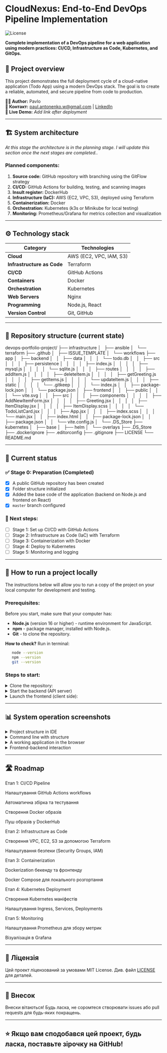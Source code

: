 # CloudNexus: End-to-End DevOps Pipeline Implementation

![License](https://img.shields.io/badge/License-MIT-green.svg?style=flat-square)

**Complete implementation of a DevOps pipeline for a web application using modern practices: CI/CD, Infrastructure as Code, Kubernetes, and GitOps.**

## 📖 Project overview

This project demonstrates the full deployment cycle of a cloud-native application (Todo App) using a modern DevOps stack. The goal is to create a reliable, automated, and secure pipeline from code to production.

**👨‍💻 Author:** Pavlo \
**📧 Контакт:** [paul.antonenko.w@gmail.com](paul.antonenko.w@gmail.com) | [LinkedIn](https://www.linkedin.com/in/pavlo-antonenko/) \
**🚀 Live Demo:** _Add link after deployment_

---

## 🏗 System architecture

_At this stage the architecture is in the planning stage. I will update this section once the next stages are completed.._

### Planned components:
1. **Source code:** GitHub repository with branching using the GitFlow strategy
2. **CI/CD:** GitHub Actions for building, testing, and scanning images
3. **Insult register:** DockerHub
4. **Infrastructure (IaC):** AWS (EC2, VPC, S3), deployed using Terraform
5. **Containerization:** Docker
6. **Orchestration:** Kubernetes (k3s or Minikube for local testing)
7. **Monitoring:** Prometheus/Grafana for metrics collection and visualization

---

## ⚙️ Technology stack

| Category | Technologies |
|-----------|------------|
| **Cloud** | AWS (EC2, VPC, IAM, S3) |
| **Infrastructure as Code** | Terraform |
| **CI/CD** | GitHub Actions |
| **Containers** | Docker |
| **Orchestration** | Kubernetes |
| **Web Servers** | Nginx |
| **Programming** | Node.js, React |
| **Version Control** | Git, GitHub |

---

## 📂 Repository structure (current state)

devops-portfolio-project/
├──  infrastructure
│   ├── ansible
│   └── terraform
├── .github
│   ├── ISSUE_TEMPLATE
│   └── workflows
├── app
│   ├── backend
│   │   ├── data
│   │   │   └── todo.db
│   │   ├── src
│   │   │   ├── persistence
│   │   │   │   ├── index.js
│   │   │   │   ├── mysql.js
│   │   │   │   └── sqlite.js
│   │   │   ├── routes
│   │   │   │   ├── addItem.js
│   │   │   │   ├── deleteItem.js
│   │   │   │   ├── getGreeting.js
│   │   │   │   ├── getItems.js
│   │   │   │   └── updateItem.js
│   │   │   ├── static
│   │   │   │   └── .gitkeep
│   │   │   └── index.js
│   │   ├── package-lock.json
│   │   └── package.json
│   ├── frontend
│   │   ├── public
│   │   │   └── vite.svg
│   │   ├── src
│   │   │   ├── components
│   │   │   │   ├── AddNewItemForm.jsx
│   │   │   │   ├── Greeting.jsx
│   │   │   │   ├── ItemDisplay.jsx
│   │   │   │   ├── ItemDisplay.scss
│   │   │   │   └── TodoListCard.jsx
│   │   │   ├── App.jsx
│   │   │   ├── index.scss
│   │   │   └── main.jsx
│   │   ├── index.html
│   │   ├── package-lock.json
│   │   ├── package.json
│   │   └── vite.config.js
│   └── .DS_Store
├── kubernetes
│   ├── base
│   ├── helm
│   └── overlays
├── .DS_Store
├── .dockerignore
├── .editorconfig
├── .gitignore
├── LICENSE
└── README.md

---

## 🚀 Current status

### ✅ Stage 0: Preparation (Completed)
- [x] A public GitHub repository has been created
- [x] Folder structure initialized
- [x] Added the base code of the application (backend on Node.js and frontend on React)
- [x] `master` branch configured

### 🔄 Next steps:
- [ ] Stage 1: Set up CI/CD with GitHub Actions
- [ ] Stage 2: Infrastructure as Code (IaC) with Terraform
- [ ] Stage 3: Containerization with Docker
- [ ] Stage 4: Deploy to Kubernetes
- [ ] Stage 5: Monitoring and logging

---

## 🚀 How to run a project locally

The instructions below will allow you to run a copy of the project on your local computer for development and testing.

### Prerequisites:

Before you start, make sure that your computer has:
*   **Node.js** (version 16 or higher) - runtime environment for JavaScript.
*   **npm** - package manager, installed with Node.js.
*   **Git** - to clone the repository.

**How to check?** Run in terminal:
```bash
   node --version
   npm --version
   git --version
```
### Steps to start:
<details>
<summary>Clone the repository:</summary>
  
```bash
   git clone https://github.com/cicero-w/devops-portfolio-project.git
   cd your-repository
```
</details>
<details>
<summary>Start the backend (API server)</summary>
+ Open a terminal and go to the backend folder:

```bash
   cd app/backend
```
+ Install dependencies:

```bash
  npm install
```
+ Start the server:

```bash
  npm run dev
```
+ The server will start on port `3000`: `http://localhost:3000`
</details>
<details>
<summary>Launch the frontend (client side):</summary>
+ Open a new terminal (so as not to stop the backend) and go to the frontend folder:

```bash
  cd app/frontend
```
+ Install dependencies:

```bash
  npm install
```
+ Launch the client:

```bash
  npm run dev
```
+ The application will automatically open in the browser on the port `5173`: `http://localhost:5173`
</details>

---

## 📊 System operation screenshots

<details>
<summary>Project structure in IDE</summary>
![Project Structure in IDE](docs/images/stage-0-ide-structure.png)
*Створена структура папок відповідає плану. Видно папки `app/backend`, `app/frontend`, `infrastructure/` та інші.*
</details>

<details>
<summary>Command line with structure</summary>
![Terminal Tree Command](docs/images/stage-0-terminal-tree.png)
*Вивід команди `tree`, що підтверджує логічну організацію файлів проекту.*
</details>

<details>
<summary>A working application in the browser</summary>
![Local Application Running](docs/images/stage-0-app-running.png)
*Frontend-додаток (React) успішно запущено на `localhost:3000` і взаємодіє з бекендом (Node.js).*
</details>

<details>
<summary>Frontend-backend interaction</summary>
![Browser Network Tab](docs/images/stage-0-network-requests.png)
*Вкладка "Мережа" в інструментах розробника браузера показує успішні HTTP-запити з фронтенду на бекенд-API.*
</details>

---

## 🛣 Roadmap
Етап 1: CI/CD Pipeline

Налаштування GitHub Actions workflows

Автоматична збірка та тестування

Створення Docker образів

Пуш образів у DockerHub

Етап 2: Infrastructure as Code

Створення VPC, EC2, S3 за допомогою Terraform

Налаштування безпеки (Security Groups, IAM)

Етап 3: Containerization

Dockerization бекенду та фронтенду

Docker Compose для локального розгортання

Етап 4: Kubernetes Deployment

Створення Kubernetes маніфестів

Налаштування Ingress, Services, Deployments

Етап 5: Monitoring

Налаштування Prometheus для збору метрик

Візуалізація в Grafana

---

## 📄 Ліцензія
Цей проект ліцензований за умовами MIT License. Див. файл [LICENSE](LICENSE) для деталей.

---

## 🤝 Внесок
Внески вітаються! Будь ласка, не соромтеся створювати issues або pull requests для будь-яких покращень.

---

## ⭐️ Якщо вам сподобався цей проект, будь ласка, поставьте зірочку на GitHub!
